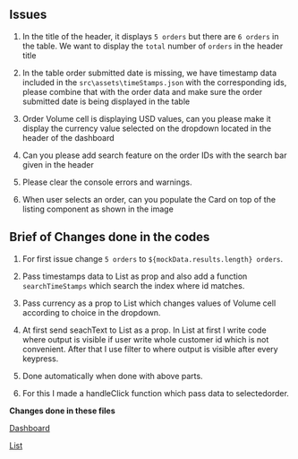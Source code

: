 ## Issues

1.  In the title of the header, it displays `5 orders` but there are `6 orders` in the table. We want to display the `total` number of `orders` in the header title

2.  In the table order submitted date is missing, we have timestamp data included in the `src\assets\timeStamps.json` with the corresponding ids, please combine that with the order data and make sure the order submitted date is being displayed in the table

3.  Order Volume cell is displaying USD values, can you please make it display the currency value selected on the dropdown located in the header of the dashboard

4.  Can you please add search feature on the order IDs with the search bar given in the header

5.  Please clear the console errors and warnings.

6.  When user selects an order, can you populate the Card on top of the listing component as shown in the image

## Brief of Changes done in the codes

1. For first issue change `5 orders` to `${mockData.results.length} orders`.

2. Pass timestamps data to List as prop and also add a function `searchTimeStamps` which search the index where id matches.

3. Pass currency as a prop to List which changes values of Volume cell according to choice in the dropdown.

4. At first send seachText to List as a prop. In List at first I write code where output is visible if user write whole customer id which is not convenient. After that I use filter to where output is visible after every keypress.
   
5. Done automatically when done with above parts.
   
6. For this I made a handleClick function which pass data to selectedorder.

**Changes done in these files**

<a href="https://github.com/SumitKumarCSE/assignment-question-1/blob/main/src/pages/Dashboard.jsx" target="_blank"> Dashboard </a>

<a href="https://github.com/SumitKumarCSE/assignment-question-1/blob/main/src/component/list/List.jsx" target="_blank"> List </a>
